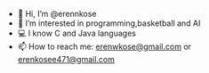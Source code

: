 - 👋 Hi, I’m @erennkose
- 👀 I’m interested in programming,basketball and AI
- 💻 I know C and Java languages 
- 📫 How to reach me: erenwkose@gmail.com or erenkosee471@gmail.com
